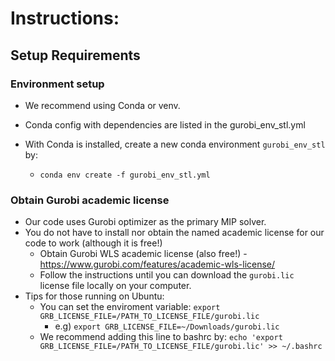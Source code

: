 # Instructions:
## Setup Requirements
### Environment setup
* We recommend using Conda or venv.

* Conda config with dependencies are listed in the gurobi_env_stl.yml

* With Conda is installed, create a new conda environment `gurobi_env_stl` by:

  * `conda env create -f gurobi_env_stl.yml`

### Obtain Gurobi academic license
* Our code uses Gurobi optimizer as the primary MIP solver.
* You do not have to install nor obtain the named academic license for our code to work (although it is free!)
  * Obtain Gurobi WLS academic license (also free!) - https://www.gurobi.com/features/academic-wls-license/
  * Follow the instructions until you can download the `gurobi.lic` license file locally on your computer.
* Tips for those running on Ubuntu:
  * You can set the enviroment variable: `export GRB_LICENSE_FILE=/PATH_TO_LICENSE_FILE/gurobi.lic`
    * e.g) `export GRB_LICENSE_FILE=~/Downloads/gurobi.lic`
  * We recommend adding this line to bashrc by: `echo 'export GRB_LICENSE_FILE=/PATH_TO_LICENSE_FILE/gurobi.lic' >> ~/.bashrc`  
